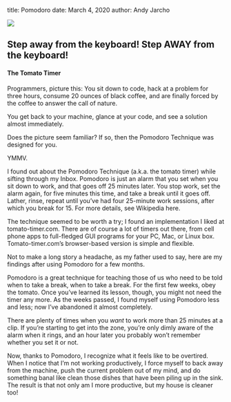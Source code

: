 title: Pomodoro
date: March 4, 2020
author: Andy Jarcho

![][tomato_car_even_smaller]


## Step away from the keyboard! Step AWAY from the keyboard!

#### The Tomato Timer
Programmers, picture this: You sit down to code, hack at a problem for three hours, consume 20 ounces of black coffee, and are finally forced by the coffee to answer the call of nature.

You get back to your machine, glance at your code, and see a solution almost immediately.

Does the picture seem familiar? If so, then the Pomodoro Technique was designed for you.

YMMV.

I found out about the Pomodoro Technique (a.k.a. the tomato timer) while sifting through my Inbox. Pomodoro is just an alarm that you set when you sit down to work, and that goes off 25 minutes later. You stop work, set the alarm again, for five minutes this time, and take a break until it goes off. Lather, rinse, repeat until you’ve had four 25-minute work sessions, after which you break for 15. For more details, see Wikipedia here.

The technique seemed to be worth a try; I found an implementation I liked at tomato-timer.com. There are of course a lot of timers out there, from cell phone apps to full-fledged GUI programs for your PC, Mac, or Linux box. Tomato-timer.com’s browser-based version is simple and flexible.

Not to make a long story a headache, as my father used to say, here are my findings after using Pomodoro for a few months.

Pomodoro is a great technique for teaching those of us who need to be told when to take a break, when to take a break. For the first few weeks, obey the tomato. Once you’ve learned its lesson, though, you might not need the timer any more. As the weeks passed, I found myself using Pomodoro less and less; now I’ve abandoned it almost completely.

There are plenty of times when you *want* to work more than 25 minutes at a clip. If you’re starting to get into the zone, you’re only dimly aware of the alarm when it rings, and an hour later you probably won’t remember whether you set it or not.

Now, thanks to Pomodoro, I recognize what it feels like to be overtired. When I notice that I’m not working productively, I force myself to back away from the machine, push the current problem out of my mind, and do something banal like clean those dishes that have been piling up in the sink. The result is that not only am I more productive, but my house is cleaner too!

[tomato_car_even_smaller]: {static}/images/tomato_car_even_smaller.png
